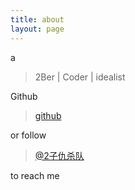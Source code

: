 ```yaml
---
title: about
layout: page
---
```


a

> 2Ber | Coder | idealist

Github

> [github](https://github.com/julytwilight)

or follow 

> [@2子仇杀队](http://weibo.com/2146096683)

to reach me
